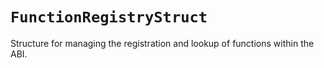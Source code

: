 # `FunctionRegistryStruct`

Structure for managing the registration and lookup of functions within the ABI.